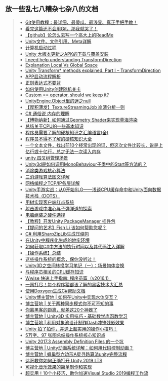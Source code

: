 ## 放一些乱七八糟杂七杂八的文档  

>* [Git使用教程：最详细、最傻瓜、最浅显、真正手把手教！](https://mp.weixin.qq.com/s/iIZNynZFKDMcnXZPfx2iqA)  
>* [看完这篇还不会用Git，那我就哭了！](https://www.cnblogs.com/wupeixuan/p/11947343.html)  
>* [【github】论怎么去写一个高大上的ReadMe](https://www.cnblogs.com/penghuwan/p/11485101.html)  
>* [Unity文件、文件引用、Meta详解](https://blog.uwa4d.com/archives/USparkle_inf_UnityEngine.html)  
>* [计算机启动过程](https://www.cnblogs.com/adamwong/p/10582183.html)  
>* [Unity 大版本更新之APK的下载与覆盖安装](https://www.cnblogs.com/wuzhang/p/wuzhang20190405.html)  
>* [I need help understanding TransformDirection](https://answers.unity.com/questions/506740/i-need-help-understanding-transformdirection.html)  
>* [Explanation Local Vs Global Space](https://answers.unity.com/questions/31169/explanation-local-vs-global-space.html)  
>* [Unity Transform* methods explained. Part I – TransformDirection](https://alexey-anufriev.com/blog/unity-transform-methods-explained-part-i-transformdirection/)  
>* [APP启动流程解析](https://mp.weixin.qq.com/s/T9YV9I8s2_igFtprdmd9jQ)    
>* [正则表达式不要背](https://www.cnblogs.com/scq000/p/10875941.html)  
>* [如何使用Unity创建随机关卡](https://mp.weixin.qq.com/s/xSceZDtczeH10xls4Nlz5A)  
>* [Custom == operator, should we keep it?](https://blogs.unity3d.com/2014/05/16/custom-operator-should-we-keep-it/)  
>* [UnityEngine.Object里的迷之null](http://qiankanglai.me/2016/10/21/fake-null/)  
>* [【厚积薄发】TextureStreamingJob 崩溃分析一则](https://mp.weixin.qq.com/s/jxsLOPMalJtHXDfzTcVVuQ)  
>* [C# 通俗说 内存的理解](https://www.cnblogs.com/u3ddjw/p/11065189.html)  
>* [【博物纳新】如何通过Geometry Shader来实现草海渲染](https://mp.weixin.qq.com/s/nYSNIEq8m5RAnfVr-9Y0Sw)  
>* [总结关于CPU的一些基本知识](https://www.cnblogs.com/f-ck-need-u/p/11141636.html)  
>* [程序员需要了解的硬核知识之汇编语言(全)](https://www.cnblogs.com/cxuanBlog/p/11976084.html)  
>* [程序员不得不了解的硬核知识大全](https://www.cnblogs.com/cxuanBlog/p/12195745.html)  
>* [一个文本文件，找出前10个经常出现的词，但这次文件比较长，说是上亿行或十亿行，总之无法一次读入内存](http://www.mamicode.com/info-detail-1037262.html)  
>* [unity 四叉树管理场景](https://www.cnblogs.com/McYY/p/11332717.html)  
>* [Unity3d是如何调用MonoBehaviour子类中的Start等方法的？](https://www.zhihu.com/question/27752591)  
>* [消除类游戏核心算法](https://blog.csdn.net/u014096244/article/details/40541319)  
>* [三消游戏算法图文详解](https://blog.csdn.net/sinat_39291423/article/details/78089828)  
>* [网络编程之TCP/IP各层详解](https://www.cnblogs.com/Kwan-C/p/11508684.html)  
>* [Unity手游实战：从0开始SLG——浅谈CPU缓存命中和Unity面向数据技术栈（DOTS）](https://mp.weixin.qq.com/s/En7X5QKJ6hDjs2CotIVmhQ)  
>* [用树实现客户端红点系统](https://mp.weixin.qq.com/s/EdpKDutDdiqtJKYbIm9shg)  
>* [射击游戏中准心与子弹弹道的探索](https://www.cnblogs.com/juzii/p/11798839.html)  
>* [电脑组装之硬件选择](https://www.cnblogs.com/LXP-Never/p/11607551.html)  
>* [【教程】开发Unity PackageManager 插件包](https://www.jianshu.com/p/153841d65846)  
>* [【提问的艺术】Fish Li 该如何帮助您呢？](https://www.cnblogs.com/fish-li/archive/2013/03/12/2954997.html)  
>* [C# 利用SharpZipLib生成压缩包](https://www.cnblogs.com/hsiang/p/9721423.html)  
>* [在Unity中程序化生成的地牢环境](https://mp.weixin.qq.com/s/3yM-mAAXq_fX5tcy82s0uQ)  
>* [如何获取C#中方法的执行时间以及其代码注入详解](https://www.jb51.net/article/150482.htm)  
>* [【操作系统】总结](https://www.cnblogs.com/blknemo/p/12274600.html)  
>* [这些操作系统的概念，保你没听过！](https://www.cnblogs.com/cxuanBlog/p/12290394.html)  
>* [Unity3D之空间转换学习笔记（一）：场景物体变换](https://www.cnblogs.com/hammerc/p/4638418.html)  
>* [与程序员相关的CPU缓存知识](https://news.cnblogs.com/n/656672/)  
>* [Wwise 快速上手指南: 程序员篇（v2016.1）](https://gameinstitute.qq.com/community/detail/107700)  
>* [一网打尽！每个程序猿都该了解的黑客技术大汇总](https://www.cnblogs.com/xuanyuan/p/12529598.html)  
>* [使用Doxygen生成C#帮助文档](https://www.cnblogs.com/zhaoqingqing/p/3842236.html)  
>* [Unity博主营地 | 如何在Unity中实现水体交互？](https://mp.weixin.qq.com/s/-sL54xgyX6mVMnVOMHnpVg)  
>* [博主营地 | 关于两种同步模式你不可不知的事](https://mp.weixin.qq.com/s/jfuuVZMmqDnPMufXJYzO_g)  
>* [你离黑客的距离，就差这20个神器了](https://www.cnblogs.com/xuanyuan/p/12799773.html)  
>* [博主营地 | Unity3D 实用技巧 - 基础数学库函数学习](https://mp.weixin.qq.com/s/58TfTwoeglATWDGL0W4glA)  
>* [博主营地 | 利用对象池设计制作Dash冲锋残影效果](https://mp.weixin.qq.com/s/I79TxmW9eQF4iv8flPsj4g)  
>* [Unity 拍了拍你，并送上超实用的操作小技巧！](https://mp.weixin.qq.com/s/yJIyefX8gIz37DxUm0Jp-Q)  
>* [5万字、97 张图总结操作系统核心知识点](https://www.cnblogs.com/cxuanBlog/p/13297199.html)  
>* [Unity 2017.3 Assembly Definition Files 的一个坑](https://zhuanlan.zhihu.com/p/34285007)  
>* [博主营地 | Unity动画系统详解：如何用代码控制动画？](https://mp.weixin.qq.com/s/-jEXvBaCQ_nTsV1h6-o_GQ)  
>* [博主营地 | 蜂巢型六边形A星寻路算法unity完整流程](https://mp.weixin.qq.com/s/NWuD9G3ArekC0wyLnqXFJQ)  
>* [达哥教你如何正确打开 Unity 2019 LTS](https://mp.weixin.qq.com/s/IO4LISmV4rqifs8Q0WCOJQ)  
>* [可视化音乐效果的简单制作和实现](https://mp.weixin.qq.com/s/wCS95nDI8lVDOMzVLqPPHw)  
>* [超实用！10个小技巧，助你加速Visual Studio 2019编程工作流](https://mp.weixin.qq.com/s/KmXJN3NxestFt5xI3H6ifA)  
